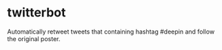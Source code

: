 # twitterbot
Automatically retweet tweets that containing hashtag #deepin and follow the original poster.
